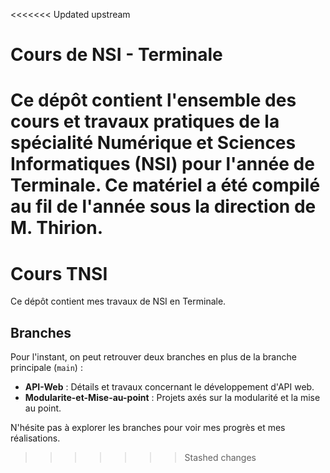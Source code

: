 <<<<<<< Updated upstream
# Cours de NSI - Terminale
Ce dépôt contient l'ensemble des cours et travaux pratiques de la spécialité Numérique et Sciences Informatiques (NSI) pour l'année de Terminale. 
Ce matériel a été compilé au fil de l'année sous la direction de M. Thirion.
=======
# Cours TNSI

Ce dépôt contient mes travaux de NSI en Terminale. 

## Branches

Pour l'instant, on peut retrouver deux branches en plus de la branche principale (`main`) :

- **API-Web** : Détails et travaux concernant le développement d'API web.
- **Modularite-et-Mise-au-point** : Projets axés sur la modularité et la mise au point.

N'hésite pas à explorer les branches pour voir mes progrès et mes réalisations.

>>>>>>> Stashed changes
